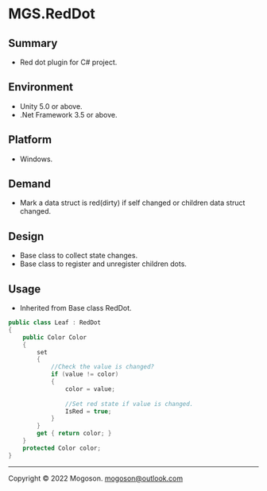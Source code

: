 # MGS.RedDot
## Summary
- Red dot plugin for C# project.

## Environment
- Unity 5.0 or above.
- .Net Framework 3.5 or above.

## Platform
- Windows.

## Demand
- Mark a data struct is red(dirty) if self changed or children data struct changed.

## Design

- Base class to collect state changes.
- Base class to register and unregister children dots.

## Usage

- Inherited from Base class RedDot.

```C#
public class Leaf : RedDot
{
    public Color Color
    {
        set
        {
            //Check the value is changed?
            if (value != color)
            {
                color = value;
                
                //Set red state if value is changed.
                IsRed = true;
            }
        }
        get { return color; }
    }
    protected Color color;
}
```

------

Copyright © 2022 Mogoson.	mogoson@outlook.com
